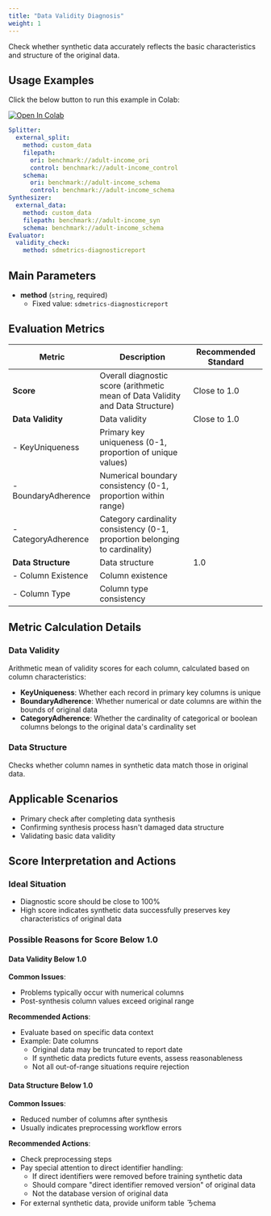 ```yaml
---
title: "Data Validity Diagnosis"
weight: 1
---
```


Check whether synthetic data accurately reflects the basic characteristics and structure of the original data.

## Usage Examples

Click the below button to run this example in Colab:

[![Open In Colab](https://colab.research.google.com/assets/colab-badge.svg)](https://colab.research.google.com/github/nics-tw/petsard/blob/main/demo/petsard-yaml/evaluator-yaml/diagnostic.ipynb)

```yaml
Splitter:
  external_split:
    method: custom_data
    filepath:
      ori: benchmark://adult-income_ori
      control: benchmark://adult-income_control
    schema:
      ori: benchmark://adult-income_schema
      control: benchmark://adult-income_schema
Synthesizer:
  external_data:
    method: custom_data
    filepath: benchmark://adult-income_syn
    schema: benchmark://adult-income_schema
Evaluator:
  validity_check:
    method: sdmetrics-diagnosticreport
```

## Main Parameters

- **method** (`string`, required)
  - Fixed value: `sdmetrics-diagnosticreport`

## Evaluation Metrics

| Metric | Description | Recommended Standard |
|--------|-------------|---------------------|
| **Score** | Overall diagnostic score (arithmetic mean of Data Validity and Data Structure) | Close to 1.0 |
| **Data Validity** | Data validity | Close to 1.0 |
| - KeyUniqueness | Primary key uniqueness (0-1, proportion of unique values) | |
| - BoundaryAdherence | Numerical boundary consistency (0-1, proportion within range) | |
| - CategoryAdherence | Category cardinality consistency (0-1, proportion belonging to cardinality) | |
| **Data Structure** | Data structure | 1.0 |
| - Column Existence | Column existence | |
| - Column Type | Column type consistency | |

## Metric Calculation Details

### Data Validity
Arithmetic mean of validity scores for each column, calculated based on column characteristics:

- **KeyUniqueness**: Whether each record in primary key columns is unique
- **BoundaryAdherence**: Whether numerical or date columns are within the bounds of original data
- **CategoryAdherence**: Whether the cardinality of categorical or boolean columns belongs to the original data's cardinality set

### Data Structure
Checks whether column names in synthetic data match those in original data.

## Applicable Scenarios

- Primary check after completing data synthesis
- Confirming synthesis process hasn't damaged data structure
- Validating basic data validity

## Score Interpretation and Actions

### Ideal Situation
- Diagnostic score should be close to 100%
- High score indicates synthetic data successfully preserves key characteristics of original data

### Possible Reasons for Score Below 1.0

#### Data Validity Below 1.0

**Common Issues**:
- Problems typically occur with numerical columns
- Post-synthesis column values exceed original range

**Recommended Actions**:
- Evaluate based on specific data context
- Example: Date columns
  - Original data may be truncated to report date
  - If synthetic data predicts future events, assess reasonableness
  - Not all out-of-range situations require rejection

#### Data Structure Below 1.0

**Common Issues**:
- Reduced number of columns after synthesis
- Usually indicates preprocessing workflow errors

**Recommended Actions**:
- Check preprocessing steps
- Pay special attention to direct identifier handling:
  - If direct identifiers were removed before training synthetic data
  - Should compare "direct identifier removed version" of original data
  - Not the database version of original data
- For external synthetic data, provide uniform table ㄋchema